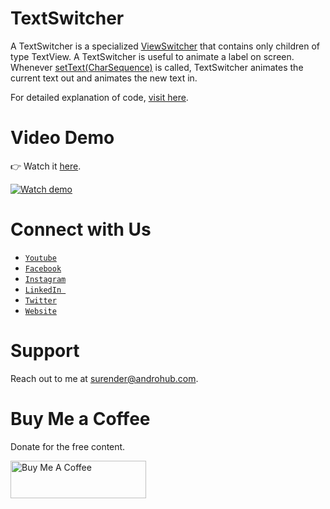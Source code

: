 # TextSwitcher
A TextSwitcher is a specialized [ViewSwitcher](http://developer.android.com/reference/android/widget/ViewSwitcher.html) that contains only children of type TextView. A TextSwitcher is useful to animate a label on screen. Whenever [setText(CharSequence)](http://developer.android.com/reference/android/widget/TextSwitcher.html#setText%28java.lang.CharSequence%29) is called, TextSwitcher animates the current text out and animates the new text in.

For detailed explanation of code, [visit here](http://www.androhub.com/android-textswitcher/).

# Video Demo
👉 Watch it <a href="https://youtu.be/yJ4np5jy-1I">here</a>.
<br>

[![Watch demo](http://i3.ytimg.com/vi/yJ4np5jy-1I/hqdefault.jpg)](https://youtu.be/yJ4np5jy-1I)

# Connect with Us
- <a href="https://www.youtube.com/channel/@Androhub" target="_blank">`Youtube`</a>
- <a href="https://www.facebook.com/androhubtutorial/" target="_blank">`Facebook`</a>
- <a href="https://www.instagram.com/androhub_tutorial" target="_blank">`Instagram`</a>
- <a href="https://www.linkedin.com/in/surender-kumar-681472a8?originalSubdomain=in" target="_blank">`LinkedIn `</a>
- <a href="https://twitter.com/sonusurender0/" target="_blank">`Twitter`</a>
- <a href="http://www.androhub.com/" target="_blank">`Website`</a>

# Support
Reach out to me at surender@androhub.com.

# Buy Me a Coffee
Donate for the free content.

<a href="https://www.buymeacoffee.com/androhub" target="_blank"><img src="https://cdn.buymeacoffee.com/buttons/v2/default-yellow.png" alt="Buy Me A Coffee" style="height: 60px !important;width: 217px !important;" ></a>
